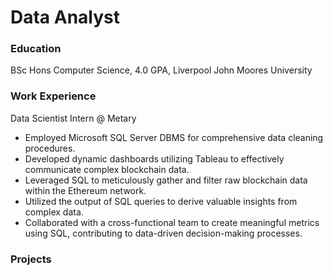 # Data Analyst

### Education
BSc Hons Computer Science, 4.0 GPA, Liverpool John Moores University

### Work Experience
Data Scientist Intern @ Metary
-	Employed Microsoft SQL Server DBMS for comprehensive data cleaning procedures.
-	Developed dynamic dashboards utilizing Tableau to effectively communicate complex blockchain data.
-	Leveraged SQL to meticulously gather and filter raw blockchain data within the Ethereum network.
-	Utilized the output of SQL queries to derive valuable insights from complex data.
-	Collaborated with a cross-functional team to create meaningful metrics using SQL, contributing to data-driven decision-making processes.

### Projects
